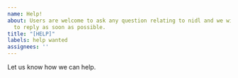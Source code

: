 ```yaml
---
name: Help!
about: Users are welcome to ask any question relating to nidl and we will endeavour
  to reply as soon as possible.
title: "[HELP]"
labels: help wanted
assignees: ''
---
```


Let us know how we can help.

